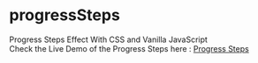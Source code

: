 # progressSteps
Progress Steps Effect With CSS and Vanilla JavaScript
<br>
Check the Live Demo of the Progress Steps here :
<a href="https://shubhamjaiswal23.github.io/progressSteps/">Progress Steps</a>
